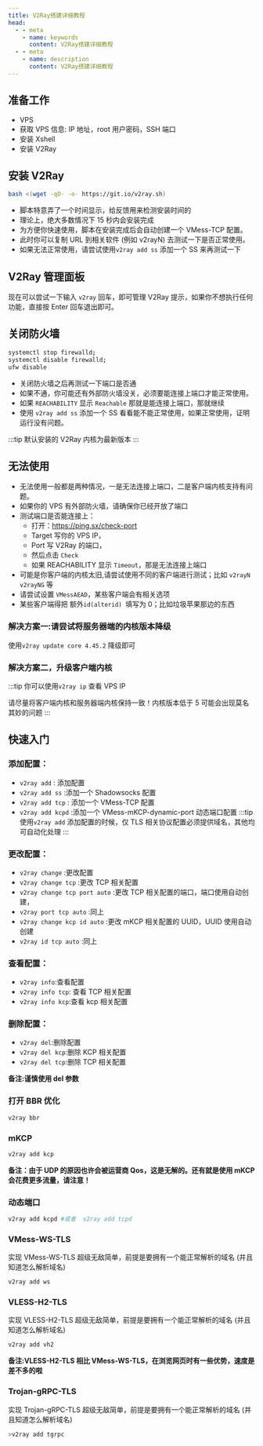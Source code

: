 ```yaml
---
title: V2Ray搭建详细教程
head:
  - - meta
    - name: keywords
      content: V2Ray搭建详细教程
  - - meta
    - name: description
      content: V2Ray搭建详细教程
---
```


## 准备工作

- VPS
- 获取 VPS 信息: IP 地址，root 用户密码，SSH 端口
- 安装 Xshell
- 安装 V2Ray

## 安装 V2Ray

```sh
bash <(wget -qO- -o- https://git.io/v2ray.sh)
```

- 脚本特意弄了一个时间显示，给反馈用来检测安装时间的
- 理论上，绝大多数情况下 15 秒内会安装完成
- 为方便你快速使用，脚本在安装完成后会自动创建一个 VMess-TCP 配置。
- 此时你可以复制 URL 到相关软件 (例如 v2rayN) 去测试一下是否正常使用。
- 如果无法正常使用，请尝试使用`v2ray add ss` 添加一个 SS 来再测试一下

## V2Ray 管理面板

现在可以尝试一下输入 `v2ray` 回车，即可管理 V2Ray
提示，如果你不想执行任何功能，直接按 Enter 回车退出即可。

## 关闭防火墙

```sh
systemctl stop firewalld;
systemctl disable firewalld;
ufw disable
```

- 关闭防火墙之后再测试一下端口是否通
- 如果不通，你可能还有外部防火墙没关，必须要能连接上端口才能正常使用。
- 如果 `REACHABILITY` 显示 `Reachable` 那就是能连接上端口，那就继续
- 使用 `v2ray add ss` 添加一个 SS 看看能不能正常使用，如果正常使用，证明运行没有问题。

:::tip
默认安装的 V2Ray 内核为最新版本
:::

## 无法使用

- 无法使用一般都是两种情况，一是无法连接上端口，二是客户端内核支持有问题。
- 如果你的 VPS 有外部防火墙，请确保你已经开放了端口
- 测试端口是否能连接上：
  - 打开：<https://ping.sx/check-port>
  - Target 写你的 VPS IP，
  - Port 写 V2Ray 的端口，
  - 然后点击 `Check`
  - 如果 REACHABILITY 显示 `Timeout`，那是无法连接上端口
- 可能是你客户端的内核太旧,请尝试使用不同的客户端进行测试；比如 `v2rayN` `v2rayNG` 等
- 请尝试设置 `VMessAEAD`，某些客户端会有相关选项
- 某些客户端得把 额外`id(alterid) `填写为 0；比如垃圾苹果那边的东西

### 解决方案一:请尝试将服务器端的内核版本降级

使用`v2ray update core 4.45.2` 降级即可

### 解决方案二，升级客户端内核

:::tip
你可以使用`v2ray ip` 查看 VPS IP

请尽量将客户端内核和服务器端内核保持一致！内核版本低于 5 可能会出现莫名其妙的问题
:::

## 快速入门

### 添加配置：

- `v2ray add` : 添加配置
- `v2ray add ss` :添加一个 Shadowsocks 配置
- `v2ray add tcp` : 添加一个 VMess-TCP 配置
- `v2ray add kcpd` :添加一个 VMess-mKCP-dynamic-port 动态端口配置
  :::tip
  使用`v2ray add` 添加配置的时候，仅 TLS 相关协议配置必须提供域名，其他均可自动化处理
  :::

### 更改配置：

- `v2ray change` :更改配置
- `v2ray change tcp` :更改 TCP 相关配置
- `v2ray change tcp port auto` :更改 TCP 相关配置的端口，端口使用自动创建，
- `v2ray port tcp auto` :同上
- `v2ray change kcp id auto` :更改 mKCP 相关配置的 UUID，UUID 使用自动创建
- `v2ray id tcp auto` :同上

### 查看配置：

- `v2ray info`:查看配置
- `v2ray info tcp`: 查看 TCP 相关配置
- `v2ray info kcp`:查看 kcp 相关配置

### 删除配置：

- `v2ray del`:删除配置
- `v2ray del kcp`:删除 KCP 相关配置
- `v2ray del tcp`:删除 TCP 相关配置

**备注:谨慎使用 del 参数**

### 打开 BBR 优化

```sh
v2ray bbr
```

### mKCP

```sh
v2ray add kcp
```

**备注：由于 UDP 的原因也许会被运营商 Qos，这是无解的。还有就是使用 mKCP 会花费更多流量，请注意！**

### 动态端口

```sh
v2ray add kcpd #或者  v2ray add tcpd
```

### VMess-WS-TLS

实现 VMess-WS-TLS 超级无敌简单，前提是要拥有一个能正常解析的域名 (并且知道怎么解析域名)

```sh
v2ray add ws
```

### VLESS-H2-TLS

实现 VLESS-H2-TLS 超级无敌简单，前提是要拥有一个能正常解析的域名 (并且知道怎么解析域名)

```sh
v2ray add vh2
```

**备注:VLESS-H2-TLS 相比 VMess-WS-TLS，在浏览网页时有一些优势，速度是差不多的啦**

### Trojan-gRPC-TLS

实现 Trojan-gRPC-TLS 超级无敌简单，前提是要拥有一个能正常解析的域名 (并且知道怎么解析域名)

```sh
>v2ray add tgrpc
```
